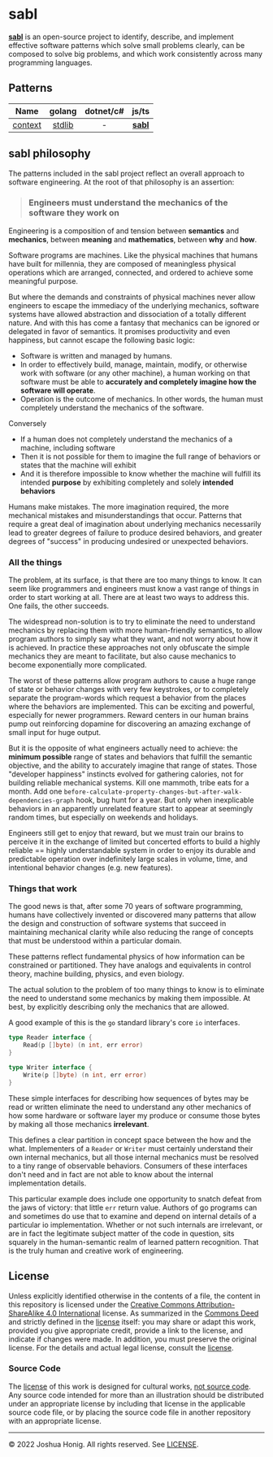 # sabl

[**sabl**](https://github.com/libsabl/patterns) is an open-source project to identify, describe, and implement effective software patterns which solve small problems clearly, can be composed to solve big problems, and which work consistently across many programming languages.

## Patterns

|Name|golang|dotnet/c#|js/ts|
|-|:-:|:-:|:-:|
|[context](./patterns/context.md)|[stdlib](https://pkg.go.dev/context)|-|[**sabl**](./packages/js.md)|

## sabl philosophy

The patterns included in the sabl project reflect an overall approach to software engineering. At the root of that philosophy is an assertion:

> ### Engineers must understand the mechanics of the software they work on

Engineering is a composition of and tension between **semantics** and **mechanics**, between **meaning** and **mathematics**, between **why** and **how**.  

Software programs are machines. Like the physical machines that humans have built for millennia, they are composed of meaningless physical operations which are arranged, connected, and ordered to achieve some meaningful purpose.

But where the demands and constraints of physical machines never allow engineers to escape the immediacy of the underlying mechanics, software systems have allowed abstraction and dissociation of a totally different nature. And with this has come a fantasy that mechanics can be ignored or delegated in favor of semantics. It promises productivity and even happiness, but cannot escape the following basic logic:

- Software is written and managed by humans.
- In order to effectively build, manage, maintain, modify, or otherwise work with software (or any other machine), a human working on that software must be able to **accurately and completely imagine how the software will operate**.
- Operation is the outcome of mechanics. In other words, the human must completely understand the mechanics of the software.

Conversely

- If a human does not completely understand the mechanics of a machine, including software
- Then it is not possible for them to imagine the full range of behaviors or states that the machine will exhibit
- And it is therefore impossible to know whether the machine will fulfill its intended **purpose** by exhibiting completely and solely **intended behaviors**

Humans make mistakes. The more imagination required, the more mechanical mistakes and misunderstandings that occur. Patterns that require a great deal of imagination about underlying mechanics necessarily lead to greater degrees of failure to produce desired behaviors, and greater degrees of "success" in producing undesired or unexpected behaviors.

### All the things

The problem, at its surface, is that there are too many things to know. It can seem like programmers and engineers must know a vast range of things in order to start working at all. There are at least two ways to address this. One fails, the other succeeds.

The widespread non-solution is to try to eliminate the need to understand mechanics by replacing them with more human-friendly semantics, to allow program authors to simply say what they want, and not worry about how it is achieved. In practice these approaches not only obfuscate the simple mechanics they are meant to facilitate, but also cause mechanics to become exponentially more complicated.

The worst of these patterns allow program authors to cause a huge range of state or behavior changes with very few keystrokes, or to completely separate the program-words which request a behavior from the places where the behaviors are implemented. This can be exciting and powerful, especially for newer programmers. Reward centers in our human brains pump out reinforcing dopamine for discovering an amazing exchange of small input for huge output.

But it is the opposite of what engineers actually need to achieve: the **minimum possible** range of states and behaviors that fulfill the semantic objective, and the ability to accurately imagine that range of states. Those "developer happiness" instincts evolved for gathering calories, not for building reliable mechanical systems. Kill one mammoth, tribe eats for a month. Add one `before-calculate-property-changes-but-after-walk-dependencies-graph` hook, bug hunt for a year. But only when inexplicable behaviors in an apparently unrelated feature start to appear at seemingly random times, but especially on weekends and holidays.

Engineers still get to enjoy that reward, but we must train our brains to perceive it in the exchange of limited but concerted efforts to build a highly reliable == highly understandable system in order to enjoy its durable and predictable operation over indefinitely large scales in volume, time, and intentional behavior changes (e.g. new features).

### Things that work

The good news is that, after some 70 years of software programming, humans have collectively invented or discovered many patterns that allow the design and construction of software systems that succeed in maintaining mechanical clarity while also reducing the range of concepts that must be understood within a particular domain. 

These patterns reflect fundamental physics of how information can be constrained or partitioned. They have analogs and equivalents in control theory, machine building, physics, and even biology.
 
The actual solution to the problem of too many things to know is to eliminate the need to understand some mechanics by making them impossible. At best, by explicitly describing only the mechanics that are allowed.

A good example of this is the `go` standard library's core `io` interfaces.

```go
type Reader interface {
	Read(p []byte) (n int, err error)
}

type Writer interface {
	Write(p []byte) (n int, err error)
}
```

These simple interfaces for describing how sequences of bytes may be read or written eliminate the need to understand any other mechanics of how some hardware or software layer my produce or consume those bytes by making all those mechanics **irrelevant**. 

This defines a clear partition in concept space between the how and the what. Implementers of a `Reader` or `Writer` must certainly understand their own internal mechanics, but all those internal mechanics must be resolved to a tiny range of observable behaviors. Consumers of these interfaces don't need and in fact are not able to know about the internal implementation details.

This particular example does include one opportunity to snatch defeat from the jaws of victory: that little `err` return value. Authors of go programs can and sometimes do use that to examine and depend on internal details of a particular io implementation. Whether or not such internals are irrelevant, or are in fact the legitimate subject matter of the code in question, sits squarely in the human-semantic realm of learned pattern recognition. That is the truly human and creative work of engineering.

## License
Unless explicitly identified otherwise in the contents of a file, the content in this repository is licensed under the [Creative Commons Attribution-ShareAlike 4.0 International](https://creativecommons.org/licenses/by-sa/4.0/legalcode) license. As summarized in the [Commons Deed](https://creativecommons.org/licenses/by-sa/4.0/) and strictly defined in the [license](./LICENSE.md) itself: you may share or adapt this work, provided you give appropriate credit, provide a link to the license, and indicate if changes were made. In addition, you must preserve the original license. For the details and actual legal license, consult the [license](./LICENSE.md).

### Source Code
The [license](#license) of this work is designed for cultural works, [not source code](https://creativecommons.org/faq/#can-i-apply-a-creative-commons-license-to-software). Any source code intended for more than an illustration should be distributed under an appropriate license by including that license in the applicable source code file, or by placing the source code file in another repository with an appropriate license.


---
&copy; 2022 Joshua Honig. All rights reserved. See [LICENSE](../LICENSE.md).